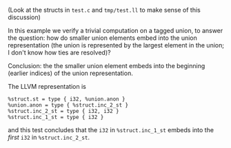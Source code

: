 (Look at the structs in `test.c` and `tmp/test.ll` to make sense of
this discussion)

In this example we verify a trivial computation on a tagged union, to
answer the question: how do smaller union elements embed into the
union representation (the union is represented by the largest element
in the union; I don't know how ties are resolved)?

Conclusion: the the smaller union element embeds into the beginning
(earlier indices) of the union representation.

The LLVM representation is

```
%struct.st = type { i32, %union.anon }
%union.anon = type { %struct.inc_2_st }
%struct.inc_2_st = type { i32, i32 }
%struct.inc_1_st = type { i32 }
```

and this test concludes that the `i32` in `%struct.inc_1_st` embeds
into the *first* `i32` in `%struct.inc_2_st`.
